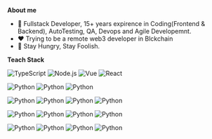 

**About me**

- 💼 Fullstack Developer, 15+ years expirence in Coding(Frontend & Backend), AutoTesting, QA, Devops and Agile Developemnt.
- ❤️ Trying to be a remote web3 developer in Blckchain
- 🌱 Stay Hungry, Stay Foolish.


**Teach Stack**

  ![TypeScript](https://img.shields.io/badge/-TypeScript-333333?style=flat&logo=typescript)
  ![Node.js](https://img.shields.io/badge/-Node-333333?style=flat&logo=node.js)
  ![Vue](https://img.shields.io/badge/-Vue-333333?style=flat&logo=vue.js)
  ![React](https://img.shields.io/badge/-React-333333?style=flat&logo=react)
  
  ![Python](https://img.shields.io/badge/-python-333333?style=flat&logo=python)
  ![Python](https://img.shields.io/badge/-go-333333?style=flat&logo=go)
  ![Python](https://img.shields.io/badge/-java-333333?style=flat&logo=)
  
  ![Python](https://img.shields.io/badge/-Solidity-333333?style=flat&logo=Solidity)
  ![Python](https://img.shields.io/badge/-ethers.js-333333?style=flat&logo=ethers)
  ![Python](https://img.shields.io/badge/-web3.js-333333?style=flat&logo=web3dotjs)
  ![Python](https://img.shields.io/badge/-ethereum-333333?style=flat&logo=ethereum)

  ![Python](https://img.shields.io/badge/-clickhouse-333333?style=flat&logo=clickhouse)
  ![Python](https://img.shields.io/badge/-postgresql-333333?style=flat&logo=postgresql)
  ![Python](https://img.shields.io/badge/-mysql-333333?style=flat&logo=mysql)
  ![Python](https://img.shields.io/badge/-mongodb-333333?style=flat&logo=mongodb)
 
  ![Python](https://img.shields.io/badge/-linux-333333?style=flat&logo=linux)
  ![Python](https://img.shields.io/badge/-docker-333333?style=flat&logo=docker)
  ![Python](https://img.shields.io/badge/-jenkins-333333?style=flat&logo=jenkins)
  ![Python](https://img.shields.io/badge/-kubernetes-333333?style=flat&logo=kubernetes)

<br />
<br />
